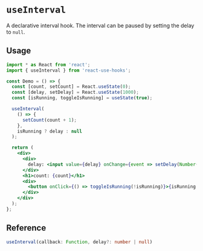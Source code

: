 # `useInterval`

A declarative interval hook. The interval can be paused by setting the delay to `null`.

## Usage

```jsx
import * as React from 'react';
import { useInterval } from 'react-use-hooks';

const Demo = () => {
  const [count, setCount] = React.useState(0);
  const [delay, setDelay] = React.useState(1000);
  const [isRunning, toggleIsRunning] = useState(true);

  useInterval(
    () => {
      setCount(count + 1);
    },
    isRunning ? delay : null
  );

  return (
    <div>
      <div>
        delay: <input value={delay} onChange={event => setDelay(Number(event.target.value))} />
      </div>
      <h1>count: {count}</h1>
      <div>
        <button onClick={() => toggleIsRunning(!isRunning)}>{isRunning ? 'stop' : 'start'}</button>
      </div>
    </div>
  );
};
```

## Reference

```ts
useInterval(callback: Function, delay?: number | null)
```